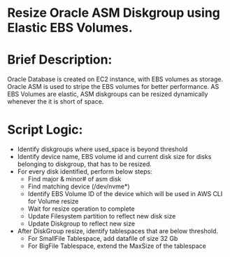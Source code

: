 # Resize Oracle ASM Diskgroup using Elastic EBS Volumes.

# Brief Description:
Oracle Database is created on EC2 instance, with EBS volumes as storage. Oracle ASM is used to stripe the EBS volumes for better performance. AS EBS Volumes are elastic, ASM diskgroups can be resized dynamically whenever the it is short of space.


# Script Logic:                                                                                                        
* Identify diskgroups where used_space is beyond threshold                                                           
* Identify device name, EBS volume id and current disk size for disks belonging to diskgroup, that has to be resized.
* For every disk identified, perform below steps:                                                                    
    - Find major & minor# of asm disk                                                                                
    - Find matching device (/dev/nvme*)                                                                              
    - Identify EBS Volume ID of the device which will be used in AWS CLI for Volume resize                           
    - Wait for resize operation to complete                                                                          
    - Update Filesystem partition to reflect new disk size                                                           
    - Update Diskgroup to reflect new size                                                                           
* After DiskGroup resize, identify tablespaces that are below threshold.                                             
    - For SmallFile Tablespace, add datafile of size 32 Gb                                                           
    - For BigFile Tablespace, extend the MaxSize of the tablespace                                                   

